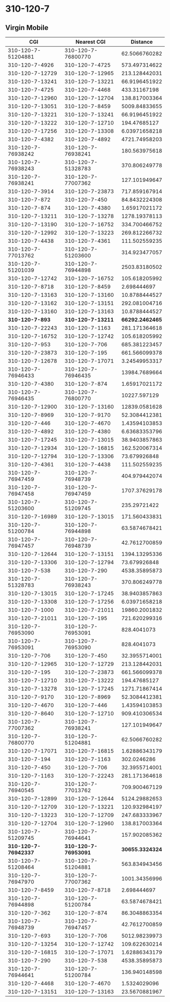 # 310-120-7
## Virgin Mobile


| CGI | Nearest CGI | Distance |
|-----|-------------|----------|
| 310-120-7-51204881 | 310-120-7-76800770 | 62.5066760282 |
| 310-120-7-4926 | 310-120-7-4725 | 573.497314622 |
| 310-120-7-12729 | 310-120-7-12965 | 213.128442031 |
| 310-120-7-13241 | 310-120-7-13221 | 66.9196451922 |
| 310-120-7-4725 | 310-120-7-4468 | 433.31167198 |
| 310-120-7-12960 | 310-120-7-12704 | 138.817003364 |
| 310-120-7-13051 | 310-120-7-8459 | 5009.84833655 |
| 310-120-7-13221 | 310-120-7-13241 | 66.9196451922 |
| 310-120-7-13222 | 310-120-7-12710 | 194.47685127 |
| 310-120-7-17256 | 310-120-7-13308 | 6.03971658218 |
| 310-120-7-4382 | 310-120-7-4892 | 4721.74958203 |
| 310-120-7-76938242 | 310-120-7-76938241 | 180.563975618 |
| 310-120-7-76938243 | 310-120-7-51328783 | 370.806249778 |
| 310-120-7-76938241 | 310-120-7-77007362 | 127.101949647 |
| 310-120-7-3914 | 310-120-7-23873 | 717.859167914 |
| 310-120-7-872 | 310-120-7-450 | 84.8432224308 |
| 310-120-7-874 | 310-120-7-4380 | 1.65917021172 |
| 310-120-7-13211 | 310-120-7-13278 | 1278.19378113 |
| 310-120-7-13190 | 310-120-7-16752 | 334.700466752 |
| 310-120-7-12992 | 310-120-7-13223 | 269.812266732 |
| 310-120-7-4438 | 310-120-7-4361 | 111.502559235 |
| 310-120-7-77013762 | 310-120-7-51203600 | 314.923477057 |
| 310-120-7-51201039 | 310-120-7-76944898 | 2503.83180502 |
| 310-120-7-12742 | 310-120-7-16752 | 105.618205992 |
| 310-120-7-8718 | 310-120-7-8459 | 2.698444697 |
| 310-120-7-13163 | 310-120-7-13160 | 10.8788444527 |
| 310-120-7-13162 | 310-120-7-13151 | 292.081004716 |
| 310-120-7-13160 | 310-120-7-13163 | 10.8788444527 |
| **310-120-7-893** | **310-120-7-13211** | **66292.2462465** |
| 310-120-7-22243 | 310-120-7-1163 | 281.171364618 |
| 310-120-7-16752 | 310-120-7-12742 | 105.618205992 |
| 310-120-7-953 | 310-120-7-706 | 685.381223457 |
| 310-120-7-23873 | 310-120-7-195 | 661.566099378 |
| 310-120-7-12678 | 310-120-7-17071 | 3.24549953317 |
| 310-120-7-76946433 | 310-120-7-76946435 | 13984.7689664 |
| 310-120-7-4380 | 310-120-7-874 | 1.65917021172 |
| 310-120-7-76946435 | 310-120-7-76800770 | 10227.597129 |
| 310-120-7-12900 | 310-120-7-13160 | 12839.0581628 |
| 310-120-7-8969 | 310-120-7-9170 | 52.3084412381 |
| 310-120-7-446 | 310-120-7-4670 | 1.43594103853 |
| 310-120-7-4892 | 310-120-7-4380 | 6.63683353796 |
| 310-120-7-17245 | 310-120-7-13015 | 38.9403857863 |
| 310-120-7-12934 | 310-120-7-16815 | 162.520067314 |
| 310-120-7-12794 | 310-120-7-13306 | 73.679926848 |
| 310-120-7-4361 | 310-120-7-4438 | 111.502559235 |
| 310-120-7-76947459 | 310-120-7-76948739 | 404.979442074 |
| 310-120-7-76947458 | 310-120-7-76947459 | 1707.37629178 |
| 310-120-7-51203600 | 310-120-7-51209745 | 235.29721422 |
| 310-120-7-16989 | 310-120-7-13015 | 171.560433831 |
| 310-120-7-51200784 | 310-120-7-76944898 | 63.5874678421 |
| 310-120-7-76947457 | 310-120-7-76948739 | 42.7612700859 |
| 310-120-7-12644 | 310-120-7-13151 | 1394.13295336 |
| 310-120-7-13306 | 310-120-7-12794 | 73.679926848 |
| 310-120-7-538 | 310-120-7-290 | 4538.35895873 |
| 310-120-7-51328783 | 310-120-7-76938243 | 370.806249778 |
| 310-120-7-13015 | 310-120-7-17245 | 38.9403857863 |
| 310-120-7-13308 | 310-120-7-17256 | 6.03971658218 |
| 310-120-7-1000 | 310-120-7-21011 | 19860.2001832 |
| 310-120-7-21011 | 310-120-7-195 | 721.620299316 |
| 310-120-7-76953090 | 310-120-7-76953091 | 828.4041073 |
| 310-120-7-76953091 | 310-120-7-76953090 | 828.4041073 |
| 310-120-7-706 | 310-120-7-450 | 32.3955714001 |
| 310-120-7-12965 | 310-120-7-12729 | 213.128442031 |
| 310-120-7-195 | 310-120-7-23873 | 661.566099378 |
| 310-120-7-12710 | 310-120-7-13222 | 194.47685127 |
| 310-120-7-13278 | 310-120-7-17245 | 1271.71867414 |
| 310-120-7-9170 | 310-120-7-8969 | 52.3084412381 |
| 310-120-7-4670 | 310-120-7-446 | 1.43594103853 |
| 310-120-7-8640 | 310-120-7-12710 | 909.410306534 |
| 310-120-7-77007362 | 310-120-7-76938241 | 127.101949647 |
| 310-120-7-76800770 | 310-120-7-51204881 | 62.5066760282 |
| 310-120-7-17071 | 310-120-7-16815 | 1.62886343179 |
| 310-120-7-194 | 310-120-7-1163 | 302.0246286 |
| 310-120-7-450 | 310-120-7-706 | 32.3955714001 |
| 310-120-7-1163 | 310-120-7-22243 | 281.171364618 |
| 310-120-7-76940545 | 310-120-7-77013762 | 709.900467129 |
| 310-120-7-12899 | 310-120-7-12644 | 5124.29882653 |
| 310-120-7-12709 | 310-120-7-13221 | 120.932984197 |
| 310-120-7-13223 | 310-120-7-12709 | 247.683333967 |
| 310-120-7-12704 | 310-120-7-12960 | 138.817003364 |
| 310-120-7-51209745 | 310-120-7-76944641 | 157.902085362 |
| **310-120-7-76942337** | **310-120-7-76953091** | **30655.3324324** |
| 310-120-7-51208464 | 310-120-7-51204881 | 563.834943456 |
| 310-120-7-76947970 | 310-120-7-77007362 | 1001.34356996 |
| 310-120-7-8459 | 310-120-7-8718 | 2.698444697 |
| 310-120-7-76944898 | 310-120-7-51200784 | 63.5874678421 |
| 310-120-7-362 | 310-120-7-874 | 86.3048863354 |
| 310-120-7-76948739 | 310-120-7-76947457 | 42.7612700859 |
| 310-120-7-693 | 310-120-7-706 | 5012.98239973 |
| 310-120-7-13254 | 310-120-7-12742 | 109.622630214 |
| 310-120-7-16815 | 310-120-7-17071 | 1.62886343179 |
| 310-120-7-290 | 310-120-7-538 | 4538.35895873 |
| 310-120-7-76944641 | 310-120-7-51200784 | 136.940148598 |
| 310-120-7-4468 | 310-120-7-4670 | 1.5324029096 |
| 310-120-7-13151 | 310-120-7-13163 | 23.5670881967 |
